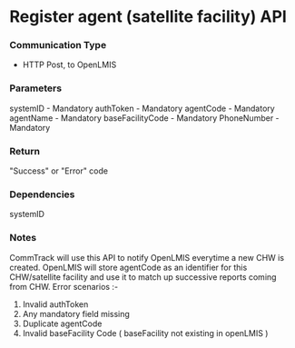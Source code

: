 
# Register agent (satellite facility) API

### Communication Type

- HTTP Post, to OpenLMIS

### Parameters

systemID - Mandatory
authToken - Mandatory
agentCode - Mandatory
agentName - Mandatory
baseFacilityCode - Mandatory
PhoneNumber - Mandatory

### Return

"Success" or "Error" code

### Dependencies

systemID

### Notes

CommTrack will use this API to notify OpenLMIS everytime a new CHW is created. OpenLMIS will store agentCode as an identifier for this CHW/satellite facility and use it to match up successive reports coming from CHW.
Error scenarios :-
1) Invalid authToken
2) Any mandatory field missing
3) Duplicate agentCode
3) Invalid baseFacility Code ( baseFacility not existing in openLMIS ) 


